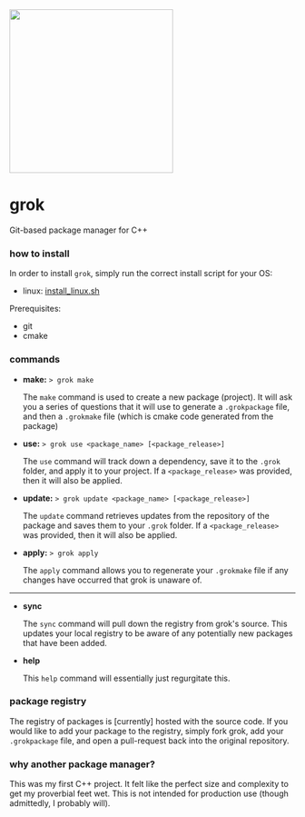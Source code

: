 <img src=https://i.imgur.com/yv6bndF.png width=288/>

# grok
Git-based package manager for C++

### how to install
In order to install `grok`, simply run the correct install script for your OS:

- linux: [install_linux.sh](https://github.com/fyrware/grok/blob/master/scripts/install_linux.sh)

Prerequisites:
- git
- cmake

### commands
- **make:** `> grok make`

  The `make` command is used to create a new package (project). It will ask you a series of questions that it will use 
  to generate a `.grokpackage` file, and then a `.grokmake` file (which is cmake code generated from the package)
  
- **use:** `> grok use <package_name> [<package_release>]`

  The `use` command will track down a dependency, save it to the `.grok` folder, and apply it to your project. If a 
  `<package_release>` was provided, then it will also be applied.

- **update:** `> grok update <package_name> [<package_release>]`

  The `update` command retrieves updates from the repository of the package and saves them to your `.grok` folder. If a 
  `<package_release>` was provided, then it will also be applied.

- **apply:** `> grok apply`

  The `apply` command allows you to regenerate your `.grokmake` file if any changes have occurred that grok is unaware 
  of.

---

- **sync**

  The `sync` command will pull down the registry from grok's source. This updates your local registry to be aware of any 
  potentially new packages that have been added.

- **help**

  This `help` command will essentially just regurgitate this.
  
### package registry
The registry of packages is [currently] hosted with the source code. If you would like to add your package to the 
registry, simply fork grok, add your `.grokpackage` file, and open a pull-request back into the original repository.

### why another package manager?
This was my first C++ project. It felt like the perfect size and complexity to get my proverbial feet wet. This is not 
intended for production use (though admittedly, I probably will).